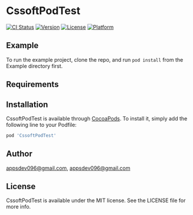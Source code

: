 # CssoftPodTest

[![CI Status](https://img.shields.io/travis/appsdev096@gmail.com/CssoftPodTest.svg?style=flat)](https://travis-ci.org/appsdev096@gmail.com/CssoftPodTest)
[![Version](https://img.shields.io/cocoapods/v/CssoftPodTest.svg?style=flat)](https://cocoapods.org/pods/CssoftPodTest)
[![License](https://img.shields.io/cocoapods/l/CssoftPodTest.svg?style=flat)](https://cocoapods.org/pods/CssoftPodTest)
[![Platform](https://img.shields.io/cocoapods/p/CssoftPodTest.svg?style=flat)](https://cocoapods.org/pods/CssoftPodTest)

## Example

To run the example project, clone the repo, and run `pod install` from the Example directory first.

## Requirements

## Installation

CssoftPodTest is available through [CocoaPods](https://cocoapods.org). To install
it, simply add the following line to your Podfile:

```ruby
pod 'CssoftPodTest'
```

## Author

appsdev096@gmail.com, appsdev096@gmail.com

## License

CssoftPodTest is available under the MIT license. See the LICENSE file for more info.
